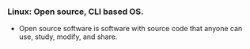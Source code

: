 ### Linux: Open source, CLI based OS.
- Open source software is software with source code that anyone can use, study, modify, and share.
